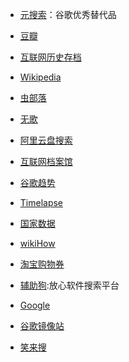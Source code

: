 - [元搜索](https://searx.tiekoetter.com/)：谷歌优秀替代品

- [豆瓣](https://www.douban.com/)

- [互联网历史存档](https://archive.org/)

- [Wikipedia](https://zh.wikipedia.org/)

- [虫部落](http://www.chongbuluo.com/)

- [无歌](https://g.dingeral.com/)

- [阿里云盘搜索](https://www.alipansou.com/)

- [互联网档案馆](https://archive.org/)

- [谷歌趋势](https://trends.google.com/trends/?geo=CN)

- [Timelapse](http://goo.gle/timelapse)

- [国家数据](http://data.stats.gov.cn/)

- [wikiHow](https://zh.wikihow.com/)

- [淘宝购物券](http://quan.mmfad.com/)

- [辅助狗](https://www.fuzhugou.com/):放心软件搜索平台

- [Google](https://www.google.com/)

- [谷歌镜像站](https://jia110.github.io/)

- [笑来搜](http://xiaolai.co/search)
